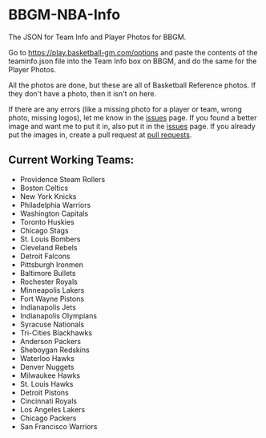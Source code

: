# BBGM-NBA-Info
The JSON for Team Info and Player Photos for BBGM.

Go to https://play.basketball-gm.com/options and paste the contents of the teaminfo.json file into the Team Info box on BBGM, and do the same for the Player Photos.

All the photos are done, but these are all of Basketball Reference photos. If they don't have a photo, then it isn't on here.

If there are any errors (like a missing photo for a player or team, wrong photo, missing logos), let me know in the [issues](https://github.com/mamamia5x/BBGM-NBA-Info/issues) page. If you found a better image and want me to put it in, also put it in the [issues](https://github.com/mamamia5x/BBGM-NBA-Info/issues) page. If you already put the images in, create a pull request at [pull requests](https://github.com/mamamia5x/BBGM-NBA-Info/pulls).

## Current Working Teams:
* Providence Steam Rollers
* Boston Celtics
* New York Knicks
* Philadelphia Warriors
* Washington Capitals
* Toronto Huskies
* Chicago Stags
* St. Louis Bombers
* Cleveland Rebels
* Detroit Falcons
* Pittsburgh Ironmen
* Baltimore Bullets
* Rochester Royals
* Minneapolis Lakers
* Fort Wayne Pistons
* Indianapolis Jets
* Indianapolis Olympians
* Syracuse Nationals
* Tri-Cities Blackhawks
* Anderson Packers
* Sheboygan Redskins
* Waterloo Hawks
* Denver Nuggets
* Milwaukee Hawks
* St. Louis Hawks
* Detroit Pistons
* Cincinnati Royals
* Los Angeles Lakers
* Chicago Packers
* San Francisco Warriors

